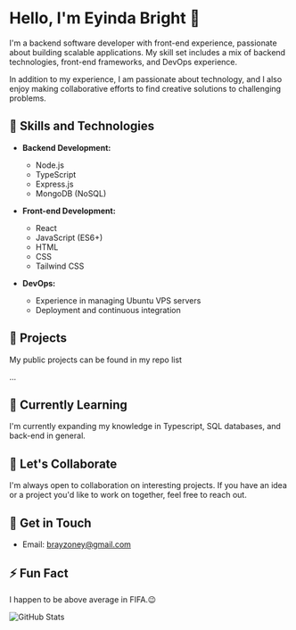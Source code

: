 # Hello, I'm Eyinda Bright 👋

I'm a backend software developer with front-end experience, passionate about building scalable applications. My skill set includes a mix of backend technologies, front-end frameworks, and DevOps experience.

In addition to my experience, I am passionate about technology, and I also enjoy making collaborative efforts to find creative solutions to challenging problems.

## 🔧 Skills and Technologies

- **Backend Development:**
  - Node.js
  - TypeScript
  - Express.js
  - MongoDB (NoSQL)

- **Front-end Development:**
  - React
  - JavaScript (ES6+)
  - HTML
  - CSS
  - Tailwind CSS

- **DevOps:**
  - Experience in managing Ubuntu VPS servers
  - Deployment and continuous integration

## 🚀 Projects

My public projects can be found in my repo list


...

## 🌱 Currently Learning

I'm currently expanding my knowledge in Typescript, SQL databases, and back-end in general.

## 👯 Let's Collaborate

I'm always open to collaboration on interesting projects. If you have an idea or a project you'd like to work on together, feel free to reach out.

## 💬 Get in Touch

- Email: brayzoney@gmail.com

## ⚡ Fun Fact

I happen to be above average in FIFA.😉

![GitHub Stats](https://github-readme-stats.vercel.app/api?username=brayzonn&show_icons=true)
